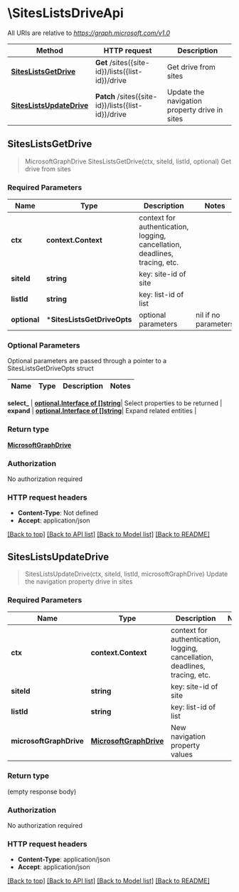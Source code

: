 # \SitesListsDriveApi

All URIs are relative to *https://graph.microsoft.com/v1.0*

Method | HTTP request | Description
------------- | ------------- | -------------
[**SitesListsGetDrive**](SitesListsDriveApi.md#SitesListsGetDrive) | **Get** /sites({site-id})/lists({list-id})/drive | Get drive from sites
[**SitesListsUpdateDrive**](SitesListsDriveApi.md#SitesListsUpdateDrive) | **Patch** /sites({site-id})/lists({list-id})/drive | Update the navigation property drive in sites



## SitesListsGetDrive

> MicrosoftGraphDrive SitesListsGetDrive(ctx, siteId, listId, optional)
Get drive from sites

### Required Parameters


Name | Type | Description  | Notes
------------- | ------------- | ------------- | -------------
**ctx** | **context.Context** | context for authentication, logging, cancellation, deadlines, tracing, etc.
**siteId** | **string**| key: site-id of site | 
**listId** | **string**| key: list-id of list | 
 **optional** | ***SitesListsGetDriveOpts** | optional parameters | nil if no parameters

### Optional Parameters

Optional parameters are passed through a pointer to a SitesListsGetDriveOpts struct


Name | Type | Description  | Notes
------------- | ------------- | ------------- | -------------


 **select_** | [**optional.Interface of []string**](string.md)| Select properties to be returned | 
 **expand** | [**optional.Interface of []string**](string.md)| Expand related entities | 

### Return type

[**MicrosoftGraphDrive**](microsoft.graph.drive.md)

### Authorization

No authorization required

### HTTP request headers

- **Content-Type**: Not defined
- **Accept**: application/json

[[Back to top]](#) [[Back to API list]](../README.md#documentation-for-api-endpoints)
[[Back to Model list]](../README.md#documentation-for-models)
[[Back to README]](../README.md)


## SitesListsUpdateDrive

> SitesListsUpdateDrive(ctx, siteId, listId, microsoftGraphDrive)
Update the navigation property drive in sites

### Required Parameters


Name | Type | Description  | Notes
------------- | ------------- | ------------- | -------------
**ctx** | **context.Context** | context for authentication, logging, cancellation, deadlines, tracing, etc.
**siteId** | **string**| key: site-id of site | 
**listId** | **string**| key: list-id of list | 
**microsoftGraphDrive** | [**MicrosoftGraphDrive**](MicrosoftGraphDrive.md)| New navigation property values | 

### Return type

 (empty response body)

### Authorization

No authorization required

### HTTP request headers

- **Content-Type**: application/json
- **Accept**: application/json

[[Back to top]](#) [[Back to API list]](../README.md#documentation-for-api-endpoints)
[[Back to Model list]](../README.md#documentation-for-models)
[[Back to README]](../README.md)

